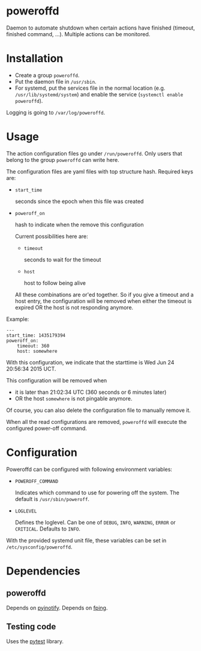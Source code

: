 # poweroffd
Daemon to automate shutdown when certain actions have finished (timeout, finished command, ...). Multiple actions can be monitored.

# Installation
- Create a group `poweroffd`.
- Put the daemon file in `/usr/sbin`.
- For systemd, put the services file in the normal location (e.g. `/usr/lib/systemd/system`) and enable the service (`systemctl enable poweroffd`).

Logging is going to `/var/log/poweroffd`.

# Usage

The action configuration files go under `/run/poweroffd`. Only users that belong to the group `poweroffd` can write here.

The configuration files are yaml files with top structure hash. Required keys are:

  - `start_time`

      seconds since the epoch when this file was created
         
  - `poweroff_on`
      
      hash to indicate when the remove this configuration
      
      Current possibilities here are:
        
      - `timeout`

          seconds to wait for the timeout
 
      - `host`

          host to follow being alive

     All these combinations are or'ed together. So if you give a timeout and a host entry, the configuration will be removed when either the timeout is expired OR the host is not responding anymore.
     
Example:

    ---
    start_time: 1435179394
    poweroff_on:
        timeout: 360
        host: somewhere

With this configuration, we indicate that the starttime is Wed Jun 24 20:56:34 2015 UCT.

This configuration will be removed when

- it is later than 21:02:34 UTC (360 seconds or 6 minutes later)
- OR the host `somewhere` is not pingable anymore.

Of course, you can also delete the configuration file to manually remove it.

When all the read configurations are removed, `poweroffd` will execute the configured power-off command.

# Configuration

Poweroffd can be configured with following environment variables:

  - `POWEROFF_COMMAND`

    Indicates which command to use for powering off the system. The default is `/usr/sbin/poweroff`.

  - `LOGLEVEL`

    Defines the loglevel. Can be one of `DEBUG`, `INFO`, `WARNING`, `ERROR` or `CRITICAL`. Defaults to `INFO`.

With the provided systemd unit file, these variables can be set in `/etc/sysconfig/poweroffd`.

# Dependencies

## poweroffd

Depends on [pyinotify](https://github.com/seb-m/pyinotify).
Depends on [fping](http://fping.org/).

## Testing code

Uses the [pytest](http://pytest.org) library.
